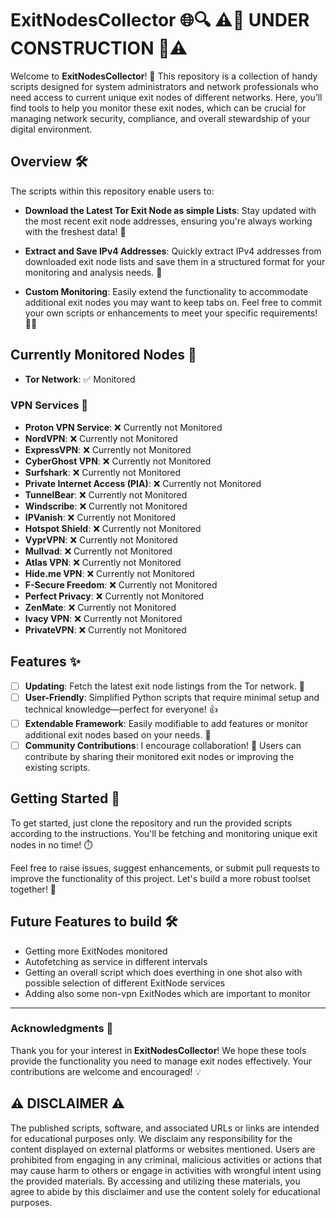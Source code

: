 # ExitNodesCollector 🌐🔍 ⚠️🚧 UNDER CONSTRUCTION 🚧⚠️

Welcome to **ExitNodesCollector**! 🎉 This repository is a collection of handy scripts designed for system administrators and network professionals who need access to current unique exit nodes of different networks. Here, you’ll find tools to help you monitor these exit nodes, which can be crucial for managing network security, compliance, and overall stewardship of your digital environment. 

## Overview 🛠️

The scripts within this repository enable users to:

- **Download the Latest Tor Exit Node as simple Lists**: Stay updated with the most recent exit node addresses, ensuring you're always working with the freshest data! 🔄

- **Extract and Save IPv4 Addresses**: Quickly extract IPv4 addresses from downloaded exit node lists and save them in a structured format for your monitoring and analysis needs. 📂

- **Custom Monitoring**: Easily extend the functionality to accommodate additional exit nodes you may want to keep tabs on. Feel free to commit your own scripts or enhancements to meet your specific requirements! 📝✨

## Currently Monitored Nodes 📡

- **Tor Network**: ✅ Monitored

### VPN Services 🚀

- **Proton VPN Service**: ❌ Currently not Monitored
- **NordVPN**: ❌ Currently not Monitored
- **ExpressVPN**: ❌ Currently not Monitored
- **CyberGhost VPN**: ❌ Currently not Monitored
- **Surfshark**: ❌ Currently not Monitored
- **Private Internet Access (PIA)**: ❌ Currently not Monitored
- **TunnelBear**: ❌ Currently not Monitored
- **Windscribe**: ❌ Currently not Monitored
- **IPVanish**: ❌ Currently not Monitored
- **Hotspot Shield**: ❌ Currently not Monitored
- **VyprVPN**: ❌ Currently not Monitored
- **Mullvad**: ❌ Currently not Monitored
- **Atlas VPN**: ❌ Currently not Monitored
- **Hide.me VPN**: ❌ Currently not Monitored
- **F-Secure Freedom**: ❌ Currently not Monitored
- **Perfect Privacy**: ❌ Currently not Monitored
- **ZenMate**: ❌ Currently not Monitored
- **Ivacy VPN**: ❌ Currently not Monitored
- **PrivateVPN**: ❌ Currently not Monitored

## Features ✨

- [ ] **Updating**: Fetch the latest exit node listings from the Tor network. 🚀
- [ ] **User-Friendly**: Simplified Python scripts that require minimal setup and technical knowledge—perfect for everyone! 👍
- [ ] **Extendable Framework**: Easily modifiable to add features or monitor additional exit nodes based on your needs. 🔧
- [ ] **Community Contributions**: I encourage collaboration! 🤝 Users can contribute by sharing their monitored exit nodes or improving the existing scripts.

## Getting Started 🏁

To get started, just clone the repository and run the provided scripts according to the instructions. You'll be fetching and monitoring unique exit nodes in no time! ⏱️

Feel free to raise issues, suggest enhancements, or submit pull requests to improve the functionality of this project. Let's build a more robust toolset together! 🌟

## Future Features to build 🛠️
- Getting more ExitNodes monitored
- Autofetching as service in different intervals
- Getting an overall script which does everthing in one shot also with possible selection of different ExitNode services
- Adding also some non-vpn ExitNodes which are important to monitor

---

### Acknowledgments 🙏

Thank you for your interest in **ExitNodesCollector**! We hope these tools provide the functionality you need to manage exit nodes effectively. Your contributions are welcome and encouraged! 💡

## ⚠️ DISCLAIMER ⚠️
The published scripts, software, and associated URLs or links are intended for educational purposes only. We disclaim any responsibility for the content displayed on external platforms or websites mentioned. Users are prohibited from engaging in any criminal, malicious activities or actions that may cause harm to others or engage in activities with wrongful intent using the provided materials. By accessing and utilizing these materials, you agree to abide by this disclaimer and use the content solely for educational purposes.
